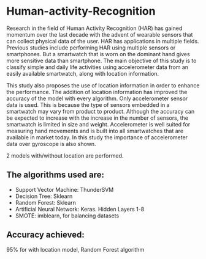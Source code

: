 # Human-activity-Recognition

Research in the field of Human Activity Recognition (HAR) has gained momentum over the last decade with the advent of wearable sensors that can collect physical data of the user. HAR has applications in multiple fields. Previous studies include performing HAR using multiple sensors or smartphones. But a smartwatch that is worn on the dominant hand gives more sensitive data than smartphone. The main objective of this study is to classify simple and daily life activities using accelerometer data from an easily available smartwatch, along with location information.

This study also proposes the use of location information in order to enhance the performance. The addition of location information has improved the accuracy of the model with every algorithm. Only accelerometer sensor data is used. This is because the type of sensors embedded in a smartwatch may vary from product to product. Although the accuracy can be expected to increase with the increase in the number of sensors, the smartwatch is limited in size and weight. Accelerometer is well suited for measuring hand movements and is built into all smartwatches that are available in market today. In this study the importance of accelerometer data over gyroscope is also shown.

2 models with/without location are performed.
## The algorithms used are:
- Support Vector Machine: ThunderSVM
- Decision Tree: Sklearn
- Random Forest: Sklearn
- Artificial Neural Network: Keras. Hidden Layers 1-8
- SMOTE: imblearn, for balancing datasets

## Accuracy achieved: 
95% for with location model, Random Forest algorithm


